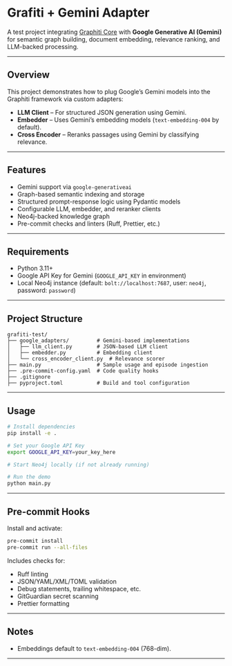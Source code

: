 # Grafiti + Gemini Adapter

A test project integrating [Graphiti Core](https://pypi.org/project/graphiti-core/) with **Google Generative AI (Gemini)** for semantic graph building, document embedding, relevance ranking, and LLM-backed processing.

---

## Overview

This project demonstrates how to plug Google’s Gemini models into the Graphiti framework via custom adapters:

- **LLM Client** – For structured JSON generation using Gemini.
- **Embedder** – Uses Gemini’s embedding models (`text-embedding-004` by default).
- **Cross Encoder** – Reranks passages using Gemini by classifying relevance.

---

## Features

- Gemini support via `google-generativeai`
- Graph-based semantic indexing and storage
- Structured prompt-response logic using Pydantic models
- Configurable LLM, embedder, and reranker clients
- Neo4j-backed knowledge graph
- Pre-commit checks and linters (Ruff, Prettier, etc.)

---

## Requirements

- Python 3.11+
- Google API Key for Gemini (`GOOGLE_API_KEY` in environment)
- Local Neo4j instance (default: `bolt://localhost:7687`, user: `neo4j`, password: `password`)

---

## Project Structure

```
grafiti-test/
├── google_adapters/         # Gemini-based implementations
│   ├── llm_client.py        # JSON-based LLM client
│   ├── embedder.py          # Embedding client
│   └── cross_encoder_client.py  # Relevance scorer
├── main.py                  # Sample usage and episode ingestion
├── .pre-commit-config.yaml  # Code quality hooks
├── .gitignore
├── pyproject.toml           # Build and tool configuration
```

---

## Usage

```bash
# Install dependencies
pip install -e .

# Set your Google API Key
export GOOGLE_API_KEY=your_key_here

# Start Neo4j locally (if not already running)

# Run the demo
python main.py
```

---

## Pre-commit Hooks

Install and activate:

```bash
pre-commit install
pre-commit run --all-files
```

Includes checks for:

- Ruff linting
- JSON/YAML/XML/TOML validation
- Debug statements, trailing whitespace, etc.
- GitGuardian secret scanning
- Prettier formatting

---

## Notes

- Embeddings default to `text-embedding-004` (768-dim).

---
